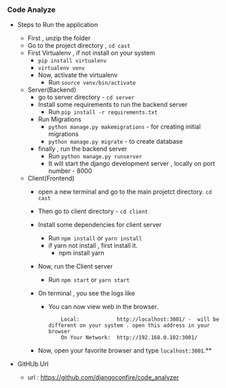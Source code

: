 ### Code Analyze

- Steps to Run the application
    - First , unzip the folder
    - Go to the project directory , `cd cast`
    - First Virtualenv , if not install on your system 
        -  `pip install virtualenv`
        - `virtualenv venv`
        - Now, activate the virtualenv
            - Run `source venv/bin/activate`
    - Server(Backend)
        - go to server directory -  `cd server`
        - Install some requirements to run the backend server
            - Run `pip install -r requirements.txt`
        - Run Migrations
            - `python manage.py makemigrations` - for creating initial migrations
            - `python manage.py migrate` - to create database 
        - finally , run the backend server
            - Run `python manage.py runserver`
            - It will start the django development server , locally on port number - 8000
    - Client(Frontend)
        - open a new terminal and go to the main projetct directory. `cd cast`
        - Then go to client directory - `cd client` 
        - Install some dependencies for client server
            - Run `npm install` or `yarn install`
            - if yarn not install , first install it.
                - npm install yarn
        - Now, run the Client server
            - Run `npm start` or `yarn start`
        
        - On terminal , you see the logs like
            - You can now view web in the browser.
                ```
                    Local:            http://localhost:3001/ -  will be different on your system . open this address in your  browser
                    On Your Network:  http://192.168.0.102:3001/
                ```
        - Now, open your favorite browser and type `localhost:3001`.**
        

- GitHUb Url 
    - url : https://github.com/djangoconfire/code_analyzer

